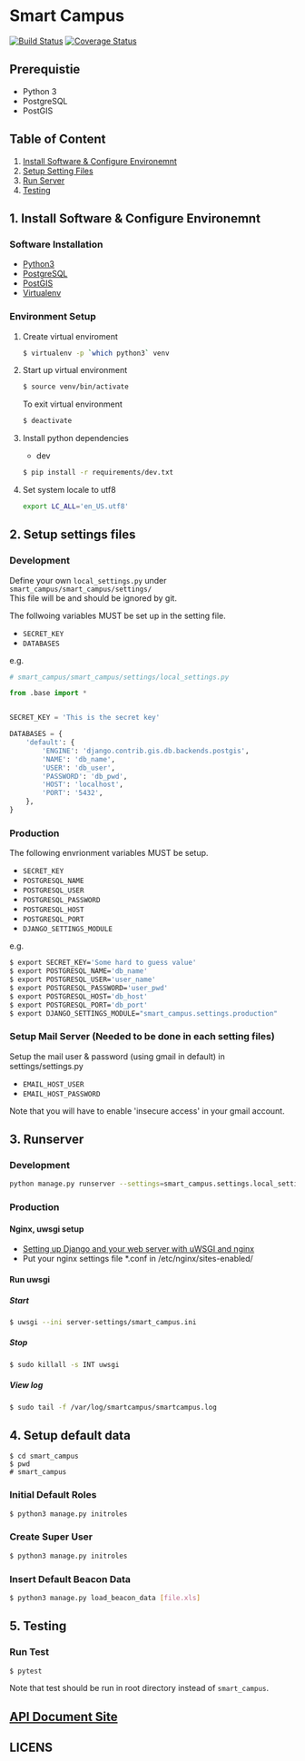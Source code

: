# Smart Campus

[![Build Status](https://travis-ci.org/rapirent/smart_campus.svg?branch=develop)](https://travis-ci.org/rapirent/smart_campus?branch=develop)
[![Coverage Status](https://coveralls.io/repos/github/rapirent/smart_campus/badge.svg?branch=develop)](https://coveralls.io/github/rapirent/smart_campus?branch=develop)

## Prerequistie
- Python 3
- PostgreSQL
- PostGIS

## Table of Content
1. [Install Software & Configure Environemnt](#sec1)
2. [Setup Setting Files](#sec2)
3. [Run Server](#sec3)
4. [Testing](#sec4)

<a name="sec1"></a>
## 1. Install Software & Configure Environemnt
### Software Installation
- [Python3](https://www.python.org/downloads/)
- [PostgreSQL](https://www.postgresql.org)
- [PostGIS](http://postgis.net)
- [Virtualenv](https://virtualenv.pypa.io/en/stable/)

### Environment Setup
1. Create virtual enviroment

	```sh
	$ virtualenv -p `which python3` venv
	```

2. Start up virtual environment

	```sh
	$ source venv/bin/activate
	```

	To exit virtual environment

	```sh
	$ deactivate
	```

3. Install python dependencies

	- dev

	```sh
	$ pip install -r requirements/dev.txt
	```

4. Set system locale to utf8

	```sh
	export LC_ALL='en_US.utf8'
	```

<a name='sec2'></a>
## 2. Setup settings files

### Development
Define your own `local_settings.py` under `smart_campus/smart_campus/settings/`  
This file will be and should be ignored by git.  
  
The follwoing variables MUST be set up in the setting file.
  
- `SECRET_KEY`
- `DATABASES`

e.g.

```python
# smart_campus/smart_campus/settings/local_settings.py

from .base import *


SECRET_KEY = 'This is the secret key'

DATABASES = {
    'default': {
        'ENGINE': 'django.contrib.gis.db.backends.postgis',
        'NAME': 'db_name',
        'USER': 'db_user',
        'PASSWORD': 'db_pwd',
        'HOST': 'localhost',
        'PORT': '5432',
    },
}
```

### Production

The following envrionment variables MUST be setup.

- `SECRET_KEY`
- `POSTGRESQL_NAME`
- `POSTGRESQL_USER`
- `POSTGRESQL_PASSWORD`
- `POSTGRESQL_HOST`
- `POSTGRESQL_PORT`
- `DJANGO_SETTINGS_MODULE`

e.g.

```sh
$ export SECRET_KEY='Some hard to guess value'
$ export POSTGRESQL_NAME='db_name'
$ export POSTGRESQL_USER='user_name'
$ export POSTGRESQL_PASSWORD='user_pwd'
$ export POSTGRESQL_HOST='db_host'
$ export POSTGRESQL_PORT='db_port'
$ export DJANGO_SETTINGS_MODULE="smart_campus.settings.production"
```

### Setup Mail Server (Needed to be done in each setting files)

Setup the mail user & password (using gmail in default) in settings/settings.py
- `EMAIL_HOST_USER`
- `EMAIL_HOST_PASSWORD`

Note that you will have to enable 'insecure access' in your gmail account.

<a name='sec3'></a>
## 3. Runserver

### Development
```sh
python manage.py runserver --settings=smart_campus.settings.local_settings
```

### Production

#### Nginx, uwsgi setup
- [Setting up Django and your web server with uWSGI and nginx](http://uwsgi-docs.readthedocs.io/en/latest/tutorials/Django_and_nginx.html)
- Put your nginx settings file *.conf in /etc/nginx/sites-enabled/

#### Run uwsgi
##### Start
```sh
$ uwsgi --ini server-settings/smart_campus.ini
```

##### Stop
```sh
$ sudo killall -s INT uwsgi
```
##### View log
```sh
$ sudo tail -f /var/log/smartcampus/smartcampus.log
```

<a name="sec4"></a>
## 4. Setup default data

```
$ cd smart_campus
$ pwd
# smart_campus
```

### Initial Default Roles

```sh
$ python3 manage.py initroles
```

### Create Super User
```sh
$ python3 manage.py initroles
```

### Insert Default Beacon Data
```sh
$ python3 manage.py load_beacon_data [file.xls]
```

<a name="sec5"></a>
## 5. Testing

### Run Test
```sh
$ pytest
```

Note that test should be run in root directory instead of `smart_campus`.

## [API Document Site](https://rapirent.github.io/smart_campus/index.html)

## LICENS

